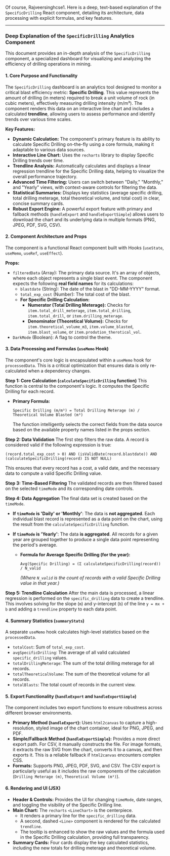 Of course, Rajveersinghcse1. Here is a deep, text-based explanation of the `SpecificDrilling` React component, detailing its architecture, data processing with explicit formulas, and key features.

---

### Deep Explanation of the `SpecificDrilling` Analytics Component

This document provides an in-depth analysis of the `SpecificDrilling` component, a specialized dashboard for visualizing and analyzing the efficiency of drilling operations in mining.

#### 1. Core Purpose and Functionality

The `SpecificDrilling` dashboard is an analytics tool designed to monitor a critical blast efficiency metric: **Specific Drilling**. This value represents the amount of drilling (in meters) required to break a unit volume of rock (in cubic meters), effectively measuring drilling intensity (m/m³). The component renders this data on an interactive line chart and includes a calculated **trendline**, allowing users to assess performance and identify trends over various time scales.

**Key Features:**
*   **Dynamic Calculation:** The component's primary feature is its ability to calculate Specific Drilling on-the-fly using a core formula, making it adaptable to various data sources.
*   **Interactive Line Chart:** Uses the `recharts` library to display Specific Drilling trends over time.
*   **Trendline Analysis:** Automatically calculates and displays a linear regression trendline for the Specific Drilling data, helping to visualize the overall performance trajectory.
*   **Advanced Time Filtering:** Users can switch between "Daily," "Monthly," and "Yearly" views, with context-aware controls for filtering the data.
*   **Statistical Summaries:** Displays key statistics (average specific drilling, total drilling meterage, total theoretical volume, and total cost) in clear, concise summary cards.
*   **Robust Export Engine:** A powerful export feature with primary and fallback methods (`handleExport` and `handleExportSimple`) allows users to download the chart and its underlying data in multiple formats (PNG, JPEG, PDF, SVG, CSV).

#### 2. Component Architecture and Props

The component is a functional React component built with Hooks (`useState`, `useMemo`, `useRef`, `useEffect`).

**Props:**
*   `filteredData` (Array): The primary data source. It's an array of objects, where each object represents a single blast event. The component expects the following **real field names** for its calculations:
    *   `blastdate` (String): The date of the blast in "DD-MM-YYYY" format.
    *   `total_exp_cost` (Number): The total cost of the blast.
    *   **For Specific Drilling Calculation:**
        *   **Numerator (Total Drilling Meterage):** Checks for `item.total_drill_meterage`, `item.total_drilling`, `item.total_drill`, or `item.drilling_meterage`.
        *   **Denominator (Theoretical Volume):** Checks for `item.theoretical_volume_m3`, `item.volume_blasted`, `item.blast_volume`, or `item.prodution_therotical_vol`.
*   `DarkMode` (Boolean): A flag to control the theme.

#### 3. Data Processing and Formulas (`useMemo` Hook)

The component's core logic is encapsulated within a `useMemo` hook for `processedData`. This is a critical optimization that ensures data is only re-calculated when a dependency changes.

**Step 1: Core Calculation (`calculateSpecificDrilling` function)**
This function is central to the component's logic. It computes the Specific Drilling for each record.

*   **Primary Formula:**
    ```
    Specific Drilling (m/m³) = Total Drilling Meterage (m) / Theoretical Volume Blasted (m³)
    ```
    The function intelligently selects the correct fields from the data source based on the available property names listed in the props section.

**Step 2: Data Validation**
The first step filters the raw data. A record is considered valid if the following expression is true:
```
(record.total_exp_cost > 0) AND (isValidDate(record.blastdate)) AND (calculateSpecificDrilling(record) IS NOT NULL)
```
This ensures that every record has a cost, a valid date, and the necessary data to compute a valid Specific Drilling value.

**Step 3: Time-Based Filtering**
The validated records are then filtered based on the selected `timeMode` and its corresponding date controls.

**Step 4: Data Aggregation**
The final data set is created based on the `timeMode`.

*   **If `timeMode` is 'Daily' or 'Monthly'**:
    The data is **not aggregated**. Each individual blast record is represented as a data point on the chart, using the result from the `calculateSpecificDrilling` function.

*   **If `timeMode` is 'Yearly'**:
    The data **is aggregated**. All records for a given year are grouped together to produce a single data point representing the period's average.
    *   **Formula for Average Specific Drilling (for the year):**
        ```
        Avg(Specific Drilling) = (Σ calculateSpecificDrilling(record)) / N_valid
        ```
        *(Where `N_valid` is the count of records with a valid Specific Drilling value in that year.)*

**Step 5: Trendline Calculation**
After the main data is processed, a linear regression is performed on the `specific_drilling` data to create a trendline. This involves solving for the slope (`m`) and y-intercept (`b`) of the line `y = mx + b` and adding a `trendline` property to each data point.

#### 4. Summary Statistics (`summaryStats`)

A separate `useMemo` hook calculates high-level statistics based on the `processedData`.

*   `totalCost`: Sum of `total_exp_cost`.
*   `avgSpecificDrilling`: The average of all valid calculated `specific_drilling` values.
*   `totalDrillingMeterage`: The sum of the total drilling meterage for all records.
*   `totalTheoreticalVolume`: The sum of the theoretical volume for all records.
*   `totalBlasts`: The total count of records in the current view.

#### 5. Export Functionality (`handleExport` and `handleExportSimple`)

The component includes two export functions to ensure robustness across different browser environments.

*   **Primary Method (`handleExport`):** Uses `html2canvas` to capture a high-resolution, styled image of the chart container, ideal for PNG, JPEG, and PDF.
*   **Simple/Fallback Method (`handleExportSimple`):** Provides a more direct export path. For CSV, it manually constructs the file. For image formats, it extracts the raw SVG from the chart, converts it to a canvas, and then exports it. This is a reliable fallback if `html2canvas` encounters complex CSS.
*   **Formats:** Supports PNG, JPEG, PDF, SVG, and CSV. The CSV export is particularly useful as it includes the raw components of the calculation (`Drilling Meterage (m)`, `Theoretical Volume (m³)`).

#### 6. Rendering and UI (JSX)

*   **Header & Controls:** Provides the UI for changing `timeMode`, date ranges, and toggling the visibility of the Specific Drilling line.
*   **Main Chart:** The `recharts` `<LineChart>` is the centerpiece.
    *   It renders a primary line for the `specific_drilling` data.
    *   A second, dashed `<Line>` component is rendered for the calculated `trendline`.
    *   The tooltip is enhanced to show the raw values and the formula used in the Specific Drilling calculation, providing full transparency.
*   **Summary Cards:** Four cards display the key calculated statistics, including the new totals for drilling meterage and theoretical volume.